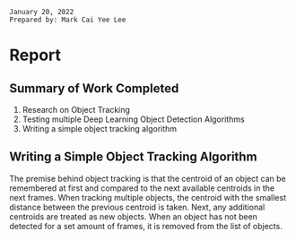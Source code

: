 ```
January 20, 2022
Prepared by: Mark Cai Yee Lee
```

# Report

## Summary of Work Completed

1. Research on Object Tracking
2. Testing multiple Deep Learning Object Detection Algorithms
3. Writing a simple object tracking algorithm


## Writing a Simple Object Tracking Algorithm

The premise behind object tracking is that the centroid of an object can be remembered at first and compared to the next available centroids in the next frames. When tracking multiple objects, the centroid with the smallest distance between the previous centroid is taken. Next, any additional centroids are treated as new objects. When an object has not been detected for a set amount of frames, it is removed from the list of objects.

